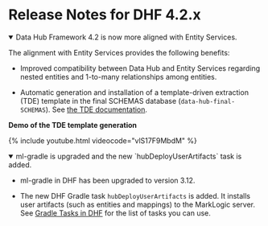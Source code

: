 # Release Notes for DHF 4.2.x

<details open><summary class="relnote-summary">Data Hub Framework 4.2 is now more aligned with Entity Services.</summary>
  <div markdown="1">

  The alignment with Entity Services provides the following benefits:

  - Improved compatibility between Data Hub and Entity Services regarding nested entities and 1-to-many relationships among entities.

  - Automatic generation and installation of a template-driven extraction (TDE) template in the final SCHEMAS database (`data-hub-final-SCHEMAS`). See [the TDE documentation](http://docs.marklogic.com/guide/app-dev/TDE).

  **Demo of the TDE template generation**

  {% include youtube.html videocode="vlS17F9MbdM" %}

  </div>
</details>


<details open><summary class="relnote-summary">ml-gradle is upgraded and the new `hubDeployUserArtifacts` task is added.</summary>
  <div markdown="1">

  - ml-gradle in DHF has been upgraded to version 3.12.

  - The new DHF Gradle task `hubDeployUserArtifacts` is added. It installs user artifacts (such as entities and mappings) to the MarkLogic server. See [Gradle Tasks in DHF]({{site.baseurl}}/refs/gradle-tasks/) for the list of tasks you can use.

  </div>
</details>
